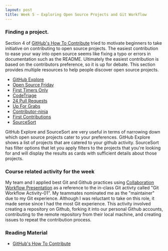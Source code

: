 ```yaml
---
layout: post
title: Week 5 ~ Exploring Open Source Projects and Git Workflow
---
```


### Finding a project.
Section 4 of [GitHub's How To Contribute](https://opensource.guide/how-to-contribute/#finding-a-project-to-contribute-to) tried to motivate beginners to take initiative on contributing to open source projects. The easiest contribution to ease your way into open source seems like fixing a typo or errors in documentation such as the README. Ultimately the easiest contribution is based on the contributors preference, so it is up for debate. This section provides multiple resources to help people discover open source projects. 
- [GitHub Explore](https://github.com/explore/)
- [Open Source Friday](https://opensourcefriday.com/)
- [First Timers Only](https://www.firsttimersonly.com/)
- [CodeTriage](https://www.codetriage.com/)
- [24 Pull Requests](https://24pullrequests.com/)
- [Up For Grabs](https://up-for-grabs.net/)
- [Contributor-ninja](https://contributor.ninja/)
- [First Contributions](https://firstcontributions.github.io/)
- [SourceSort](https://www.sourcesort.com/)

GitHub Explore and SourceSort are very useful in terms of narrowing down which open source projects cater to your preferences. GitHub Explore shows a list of projects that are catered to your github activity. SourceSort has filter options that let you apply filters to the projects that you're looking for and will display the results as cards with sufficient details about those projects. 
<br>


### Course related activity for the week
My team and I applied best Git and Github practices using [Collaboration Workflow Presentation](http://www.compsci.hunter.cuny.edu/~sweiss/course_materials/csci395.86/slides/github-workflow-presentation.pdf) as a reference to the in-class Git activty called "Git Workflow Activity-01". My teammates nominated me as the "maintainer" due to my Git experience. Although I was reluctant to take on this role, it made sense since I had the most Git experience. This activity involved creating a repository on Github, forking it into our personal Github accounts, contributing to the remote repository from their local machine, and creating issues to repeat the contribution process. 
<br>

### Reading Material
- [GitHub's How To Contribute](https://opensource.guide/how-to-contribute/#finding-a-project-to-contribute-to)
